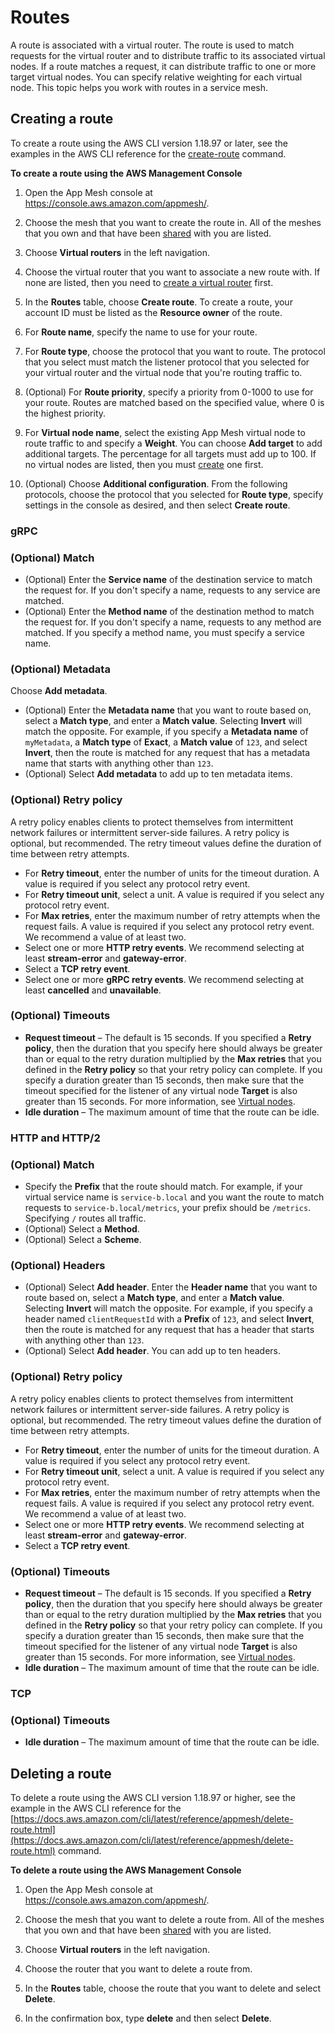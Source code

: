 # Routes<a name="routes"></a>

A route is associated with a virtual router\. The route is used to match requests for the virtual router and to distribute traffic to its associated virtual nodes\. If a route matches a request, it can distribute traffic to one or more target virtual nodes\. You can specify relative weighting for each virtual node\. This topic helps you work with routes in a service mesh\.

## Creating a route<a name="create-route"></a>

To create a route using the AWS CLI version 1\.18\.97 or later, see the examples in the AWS CLI reference for the [create\-route](https://docs.aws.amazon.com/cli/latest/reference/appmesh/create-route.html) command\.

**To create a route using the AWS Management Console**

1. Open the App Mesh console at [https://console\.aws\.amazon\.com/appmesh/](https://console.aws.amazon.com/appmesh/)\. 

1. Choose the mesh that you want to create the route in\. All of the meshes that you own and that have been [shared](sharing.md) with you are listed\.

1. Choose **Virtual routers** in the left navigation\.

1. Choose the virtual router that you want to associate a new route with\. If none are listed, then you need to [create a virtual router](virtual_routers.md#create-virtual-router) first\.

1. In the **Routes** table, choose **Create route**\. To create a route, your account ID must be listed as the **Resource owner** of the route\.

1. For **Route name**, specify the name to use for your route\.

1. For **Route type**, choose the protocol that you want to route\. The protocol that you select must match the listener protocol that you selected for your virtual router and the virtual node that you're routing traffic to\.

1. \(Optional\) For **Route priority**, specify a priority from 0\-1000 to use for your route\. Routes are matched based on the specified value, where 0 is the highest priority\.

1. For **Virtual node name**, select the existing App Mesh virtual node to route traffic to and specify a **Weight**\. You can choose **Add target** to add additional targets\. The percentage for all targets must add up to 100\. If no virtual nodes are listed, then you must [create](virtual_nodes.md#vn-create-virtual-node) one first\.

1. \(Optional\) Choose **Additional configuration**\. From the following protocols, choose the protocol that you selected for **Route type**, specify settings in the console as desired, and then select **Create route**\.

### gRPC<a name="grpc"></a>

### \(Optional\) **Match**
+ \(Optional\) Enter the **Service name** of the destination service to match the request for\. If you don't specify a name, requests to any service are matched\.
+ \(Optional\) Enter the **Method name** of the destination method to match the request for\. If you don't specify a name, requests to any method are matched\. If you specify a method name, you must specify a service name\.

### \(Optional\) **Metadata**

Choose **Add metadata**\.
+ \(Optional\) Enter the **Metadata name** that you want to route based on, select a **Match type**, and enter a **Match value**\. Selecting **Invert** will match the opposite\. For example, if you specify a **Metadata name** of `myMetadata`, a **Match type** of **Exact**, a **Match value** of `123`, and select **Invert**, then the route is matched for any request that has a metadata name that starts with anything other than `123`\.
+ \(Optional\) Select **Add metadata** to add up to ten metadata items\. 

### \(Optional\) **Retry policy**

A retry policy enables clients to protect themselves from intermittent network failures or intermittent server\-side failures\. A retry policy is optional, but recommended\. The retry timeout values define the duration of time between retry attempts\.
+ For **Retry timeout**, enter the number of units for the timeout duration\. A value is required if you select any protocol retry event\.
+ For **Retry timeout unit**, select a unit\. A value is required if you select any protocol retry event\.
+ For **Max retries**, enter the maximum number of retry attempts when the request fails\. A value is required if you select any protocol retry event\. We recommend a value of at least two\.
+ Select one or more **HTTP retry events**\. We recommend selecting at least **stream\-error** and **gateway\-error**\.
+ Select a **TCP retry event**\.
+ Select one or more **gRPC retry events**\. We recommend selecting at least **cancelled** and **unavailable**\.

### **\(Optional\) Timeouts**
+ **Request timeout** – The default is 15 seconds\. If you specified a **Retry policy**, then the duration that you specify here should always be greater than or equal to the retry duration multiplied by the **Max retries** that you defined in the **Retry policy** so that your retry policy can complete\. If you specify a duration greater than 15 seconds, then make sure that the timeout specified for the listener of any virtual node **Target** is also greater than 15 seconds\. For more information, see [Virtual nodes](virtual_nodes.md)\.
+ **Idle duration** – The maximum amount of time that the route can be idle\.

### HTTP and HTTP/2<a name="http-http2"></a>

### \(Optional\) Match
+ Specify the **Prefix** that the route should match\. For example, if your virtual service name is `service-b.local` and you want the route to match requests to `service-b.local/metrics`, your prefix should be `/metrics`\. Specifying `/` routes all traffic\.
+ \(Optional\) Select a **Method**\. 
+ \(Optional\) Select a **Scheme**\. 

### \(Optional\) Headers
+ \(Optional\) Select **Add header**\. Enter the **Header name** that you want to route based on, select a **Match type**, and enter a **Match value**\. Selecting **Invert** will match the opposite\. For example, if you specify a header named `clientRequestId` with a **Prefix** of `123`, and select **Invert**, then the route is matched for any request that has a header that starts with anything other than `123`\.
+ \(Optional\) Select **Add header**\. You can add up to ten headers\. 

### **\(Optional\) Retry policy**

A retry policy enables clients to protect themselves from intermittent network failures or intermittent server\-side failures\. A retry policy is optional, but recommended\. The retry timeout values define the duration of time between retry attempts\.
+ For **Retry timeout**, enter the number of units for the timeout duration\. A value is required if you select any protocol retry event\.
+ For **Retry timeout unit**, select a unit\. A value is required if you select any protocol retry event\.
+ For **Max retries**, enter the maximum number of retry attempts when the request fails\. A value is required if you select any protocol retry event\. We recommend a value of at least two\.
+ Select one or more **HTTP retry events**\. We recommend selecting at least **stream\-error** and **gateway\-error**\.
+ Select a **TCP retry event**\.

### **\(Optional\) Timeouts**
+ **Request timeout** – The default is 15 seconds\. If you specified a **Retry policy**, then the duration that you specify here should always be greater than or equal to the retry duration multiplied by the **Max retries** that you defined in the **Retry policy** so that your retry policy can complete\. If you specify a duration greater than 15 seconds, then make sure that the timeout specified for the listener of any virtual node **Target** is also greater than 15 seconds\. For more information, see [Virtual nodes](virtual_nodes.md)\.
+ **Idle duration** – The maximum amount of time that the route can be idle\.

### TCP<a name="tcp"></a>

### **\(Optional\) Timeouts**
+ **Idle duration** – The maximum amount of time that the route can be idle\.

## Deleting a route<a name="delete-route"></a>

To delete a route using the AWS CLI version 1\.18\.97 or higher, see the example in the AWS CLI reference for the [https://docs.aws.amazon.com/cli/latest/reference/appmesh/delete-route.html](https://docs.aws.amazon.com/cli/latest/reference/appmesh/delete-route.html) command\.

**To delete a route using the AWS Management Console**

1. Open the App Mesh console at [https://console\.aws\.amazon\.com/appmesh/](https://console.aws.amazon.com/appmesh/)\. 

1. Choose the mesh that you want to delete a route from\. All of the meshes that you own and that have been [shared](sharing.md) with you are listed\.

1. Choose **Virtual routers** in the left navigation\.

1. Choose the router that you want to delete a route from\.

1. In the **Routes** table, choose the route that you want to delete and select **Delete**\.

1. In the confirmation box, type **delete** and then select **Delete**\.